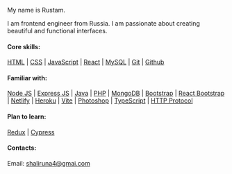 My name is Rustam.

I am frontend engineer from Russia. I am passionate about creating beautiful and functional interfaces.

#### Сore skills:
[HTML](https://www.w3schools.com/html/) |
[CSS](https://developer.mozilla.org/en-US/docs/Web/CSS/) |
[JavaScript](https://www.w3schools.com/js/) |
[React](https://react.dev/) |
[MySQL](https://www.mysql.com/) |
[Git](https://git-scm.com/) |
[Github](https://github.com/)

#### Familiar with:
[Node JS](https://nodejs.org/) |
[Express JS](https://expressjs.com/) |
[Java](https://www.oracle.com/java/) |
[PHP](https://www.php.net/) |
[MongoDB](https://www.mongodb.com/) |
[Bootstrap](https://getbootstrap.com/) |
[React Bootstrap](https://react-bootstrap.github.io/) |
[Netlify](https://www.netlify.com/) |
[Heroku](https://www.heroku.com/) |
[Vite](https://vitejs.dev/) |
[Photoshop](https://www.adobe.com/products/photoshop.html/) |
[TypeScript](https://www.typescriptlang.org/) |
[HTTP Protocol](https://httpwg.org/)

#### Plan to learn:
[Redux](https://redux.js.org/) |
[Cypress](https://www.cypress.io/)

#### Contacts:
Email: shaliruna4@gmai.com
